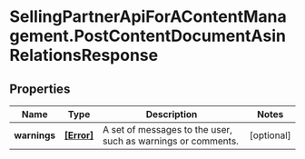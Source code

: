 # SellingPartnerApiForAContentManagement.PostContentDocumentAsinRelationsResponse

## Properties

Name | Type | Description | Notes
------------ | ------------- | ------------- | -------------
**warnings** | [**[Error]**](Error.md) | A set of messages to the user, such as warnings or comments. | [optional] 


